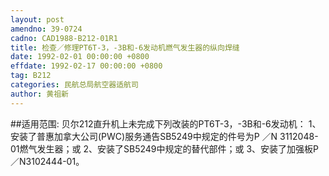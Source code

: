 ```yaml
---
layout: post
amendno: 39-0724
cadno: CAD1988-B212-01R1
title: 检查／修理PT6T-3，-3B和-6发动机燃气发生器的纵向焊缝
date: 1992-02-01 00:00:00 +0800
effdate: 1992-02-17 00:00:00 +0800
tag: B212
categories: 民航总局航空器适航司
author: 黄祖新
---
```


##适用范围:
贝尔212直升机上未完成下列改装的PT6T-3，-3B和-6发动机：     1、安装了普惠加拿大公司(PWC)服务通告SB5249中规定的件号为P
／N 3112048-01燃气发生器；或     2、安装了SB5249中规定的替代部件；或 3、安装了加强板P／N3102444-01。

